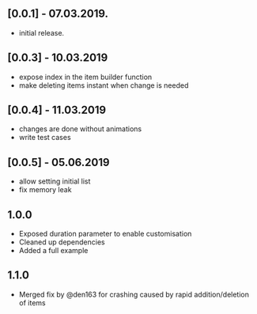 ## [0.0.1] - 07.03.2019.

* initial release.

## [0.0.3] - 10.03.2019

* expose index in the item builder function
* make deleting items instant when change is needed

## [0.0.4] - 11.03.2019
* changes are done without animations
* write test cases

## [0.0.5] - 05.06.2019
* allow setting initial list
* fix memory leak

## 1.0.0
* Exposed duration parameter to enable customisation
* Cleaned up dependencies
* Added a full example

## 1.1.0
* Merged fix by @den163 for crashing caused by rapid addition/deletion of items